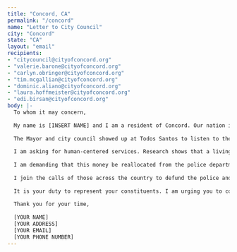 ```yaml
---
title: "Concord, CA"
permalink: "/concord"
name: "Letter to City Council"
city: "Concord"
state: "CA"
layout: "email"
recipients:
- "citycouncil@cityofconcord.org"
- "valerie.barone@cityofconcord.org"
- "carlyn.obringer@cityofconcord.org"
- "tim.mcgallian@cityofconcord.org"
- "dominic.aliano@cityofconcord.org"
- "laura.hoffmeister@cityofconcord.org"
- "edi.birsan@cityofconcord.org"
body: |-
  To whom it may concern,
  
  My name is [INSERT NAME] and I am a resident of Concord. Our nation is in the midst of widespread upheaval over the systemic violence of policing, and the Bay Area has been at the forefront of much of this action. I’m writing to you today to demand that Concord adopts a People’s Budget that redirects funding away from the police and towards prioritizing other programs—affordable housing for our homeless and low-income neighbors, mental health programs, rent suspension and cancellation during this pandemic, and finally, more rehabilitative approaches to public health issues. By taking a preventative approach to stop violence in the community, Concord would reduce the need for a police force. Concord’s needs must be addressed by the provision of care, and not by conflict or by the threat of violence.
  
  The Mayor and city council showed up at Todos Santos to listen to the voice of our community in early June. I would encourage you to take what you heard and apply It to your budget. the Concord Police Department is the single largest expenditure in the City’s General Fund and sees the smallest percentage reduction in your budget proposal. The city currently spends 57% of its general fund on police—$64.4m in the last fiscal year, which is a staggering amount of money.
  
  I am asking for human-centered services. Research shows that a living wage, access to health services and treatment, educational opportunities, and stable housing are far more successful at promoting safe communities compared to police or prisons. Support for communities in need—especially our communities of color and low-income communities—is necessary now, more than ever. As such, we need more aggressive financial support to be directed to those areas. Where should that money come from? The projected $50+ million to be allocated towards CPD this fiscal year.
  
  I am demanding that this money be reallocated from the police department because it is an inherently harmful organization that has not responded to reform. Now more than ever is the time to demilitarize and divest from police resources. The budget should be used to fund alternative emergency response programs: trained first responders to help in mental health crises, city employees to check in on homeless citizens in our parks, and trauma-informed crisis intervention teams to disarm and de-escalate gun-related conflicts. Now is the time to drop the dated ideal that police force is the only way to keep us safe.
  
  I join the calls of those across the country to defund the police and invest in the health and safety of our community. I demand a budget that adequately and effectively meets the needs of at-risk Concord residents during this trying and uncertain time, when livelihoods are on the line. I call on you to reduce the CPD budget and instead, meaningfully reallocate funds towards social programs and resources that support housing, jobs, education, health care, child care, and other critical community needs. We demand a budget that supports community wellbeing, rather than empowers the police forces that tear them apart. I will oppose any additional sales tax ballot initiatives without significant reductions to the policing budget.
  
  It is your duty to represent your constituents. I am urging you to completely revise the Concord city budget for 2020-2021 fiscal year. Public opinion is with me.
  
  Thank you for your time,
  
  [YOUR NAME]
  [YOUR ADDRESS]
  [YOUR EMAIL]
  [YOUR PHONE NUMBER]
---
```

